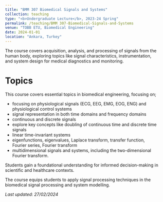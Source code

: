 ```yaml
---
title: "BMM 307 Biomedical Signals and Systems"
collection: teaching
type: "<b>Undergraduate Lecture</b>, 2023-24 Spring"
permalink: /teaching/BMM 307-Biomedical-Signals-and-Systems
venue: "TOBB ETU, Biomedical Engineering"
date: 2024-01-01
location: "Ankara, Turkey"
---
```



The course covers acquisition, analysis, and processing of signals from the human body, exploring topics like signal characteristics, instrumentation, and system design for medical diagnostics and monitoring. 

Topics 
======
This course covers essential topics in biomedical engineering, focusing on;
<ul>
  <li>focusing on physiological signals (ECG, EEG, EMG, EOG, ENG) and physiological control systems</li>
  <li>signal representation in both time domains and frequency domains</li>
  <li>continuous and discrete signals</li>
  <li>explore key concepts like doubling of continuous time and discrete time signals</li>
  <li>linear time-invariant systems</li>
  <li>eigenfunctions, eigenvalues, Laplace transform, transfer function, Fourier series, Fourier transform</li>
  <li>multidimensional signals and systems, including the two-dimensional Fourier transform.</li>
</ul>
Students gain a foundational understanding for informed decision-making in scientific and healthcare contexts.

The course equips students to apply signal processing techniques in the biomedical signal processing and system modelling.

<p><em>Last updated: 27/02/2024</em></p>